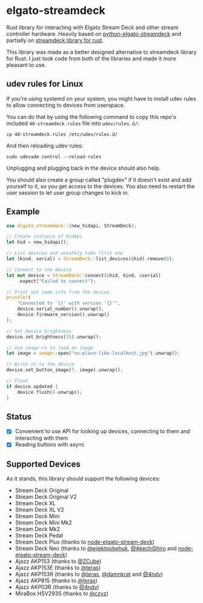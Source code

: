 # elgato-streamdeck
Rust library for interacting with Elgato Stream Deck and other stream controller hardware.
Heavily based on [python-elgato-streamdeck](https://github.com/abcminiuser/python-elgato-streamdeck) and partially on
[streamdeck library for rust](https://github.com/ryankurte/rust-streamdeck).

This library was made as a better designed alternative to streamdeck library for Rust.
I just took code from both of the libraries and made it more pleasant to use.

## udev rules for Linux
If you're using systemd on your system, you might have to install udev rules to allow connecting to devices from userspace.

You can do that by using the following command to copy this repo's included `40-streamdeck.rules` file into `udev/rules.d/`:
```shell
cp 40-streamdeck.rules /etc/udev/rules.d/
```
And then reloading udev rules:
```shell
sudo udevadm control --reload-rules
```
Unplugging and plugging back in the device should also help.

You should also create a group called "plugdev" if it doesn't exist and add yourself to it, so you get access to the devices.
You also need to restart the user session to let user group changes to kick in.

## Example
```rust
use elgato_streamdeck::{new_hidapi, StreamDeck};

// Create instance of HidApi
let hid = new_hidapi();

// List devices and unsafely take first one
let (kind, serial) = StreamDeck::list_devices(&hid).remove(0);

// Connect to the device
let mut device = StreamDeck::connect(&hid, kind, &serial)
    .expect("Failed to connect");

// Print out some info from the device
println!(
    "Connected to '{}' with version '{}'",
    device.serial_number().unwrap(),
    device.firmware_version().unwrap()
);

// Set device brightness
device.set_brightness(35).unwrap();

// Use image-rs to load an image
let image = image::open("no-place-like-localhost.jpg").unwrap();

// Write it to the device
device.set_button_image(7, image).unwrap();

// Flush
if device.updated {
    device.flush().unwrap();
}
```

## Status
- [x] Convenient to use API for looking up devices, connecting to them and interacting with them
- [x] Reading buttons with async

## Supported Devices
As it stands, this library should support the following devices:
- Stream Deck Original
- Stream Deck Original V2
- Stream Deck XL
- Stream Deck XL V2
- Stream Deck Mini
- Stream Deck Mini Mk2
- Stream Deck Mk2
- Stream Deck Pedal
- Stream Deck Plus (thanks to [node-elgato-stream-deck](https://github.com/Julusian/node-elgato-stream-deck))
- Stream Deck Neo (thanks to [@ejiektpobehuk](https://github.com/ejiektpobehuk), [@AkechiShiro](https://github.com/AkechiShiro) and [node-elgato-stream-deck](https://github.com/Julusian/node-elgato-stream-deck))
- Ajazz AKP153 (thanks to [@ZCube](https://github.com/ZCube))
- Ajazz AKP153E (thanks to [@teras](https://github.com/teras))
- Ajazz AKP153R (thanks to [@teras](https://github.com/teras), [@damnkrat](https://github.com/damnkrat) and [@4ndv](https://github.com/4ndv))
- Ajazz AKP815 (thanks to [@teras](https://github.com/teras))
- Ajazz AKP03R (thanks to [@4ndv](https://github.com/4ndv))
- MiraBox HSV293S (thanks to [@czyz](https://github.com/czyz))

